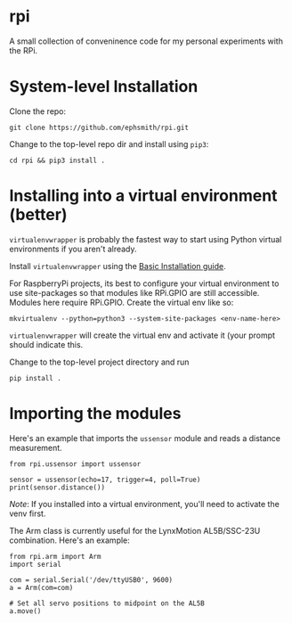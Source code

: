 # rpi
A small collection of conveninence code for my personal experiments with the RPi.
# System-level Installation
Clone the repo:

    git clone https://github.com/ephsmith/rpi.git

Change to the top-level repo dir and install using `pip3`:

    cd rpi && pip3 install .

# Installing into a virtual environment (better)
`virtualenvwrapper` is probably the fastest way to start using Python virtual environments if you aren't already.

Install `virtualenvwrapper` using the [Basic Installation guide](http://virtualenvwrapper.readthedocs.io/en/latest/install.html#basic-installation).

For RaspberryPi projects, its best to configure your virtual environment to use site-packages so that modules like RPi.GPIO are still accessible.  Modules here require RPi.GPIO. Create the virtual env like so:

    mkvirtualenv --python=python3 --system-site-packages <env-name-here>

`virtualenvwrapper` will create the virtual env and activate it (your prompt should indicate this.

Change to the top-level project directory and run

    pip install .

# Importing the modules
Here's an example that imports the `ussensor` module and reads a distance measurement.

    from rpi.ussensor import ussensor

    sensor = ussensor(echo=17, trigger=4, poll=True)
    print(sensor.distance())

*Note*: If you installed into a virtual environment, you'll need to activate the venv first.

The Arm class is currently useful for the LynxMotion AL5B/SSC-23U
combination. Here's an example:

    from rpi.arm import Arm
	import serial

    com = serial.Serial('/dev/ttyUSB0', 9600)
	a = Arm(com=com)

	# Set all servo positions to midpoint on the AL5B
	a.move()
